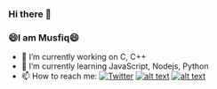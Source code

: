 ### Hi there 👋
### 😄I am Musfiq😄
<!--
**MusfiqDehan/MusfiqDehan** is a ✨ _special_ ✨ repository because its `README.md` (this file) appears on your GitHub profile.
-->

- 🔭 I’m currently working on C, C++
- 🌱 I’m currently learning JavaScript, Nodejs, Python
- 📫 How to reach me: [![Twitter][1.1]][1]
[![alt text][2.2]][2]
[![alt text][3.3]][3]

[1.1]: http://i.imgur.com/wWzX9uB.png (twitter icon without padding)
[2.2]: http://i.imgur.com/fep1WsG.png (facebook icon without padding)
[3.3]: http://i.imgur.com/9I6NRUm.png (github icon without padding)

[1]: http://www.twitter.com/MusfiqDehan
[2]: http://www.facebook.com/MusfiqDehans
[3]: http://www.github.com/MusfiqDehan



